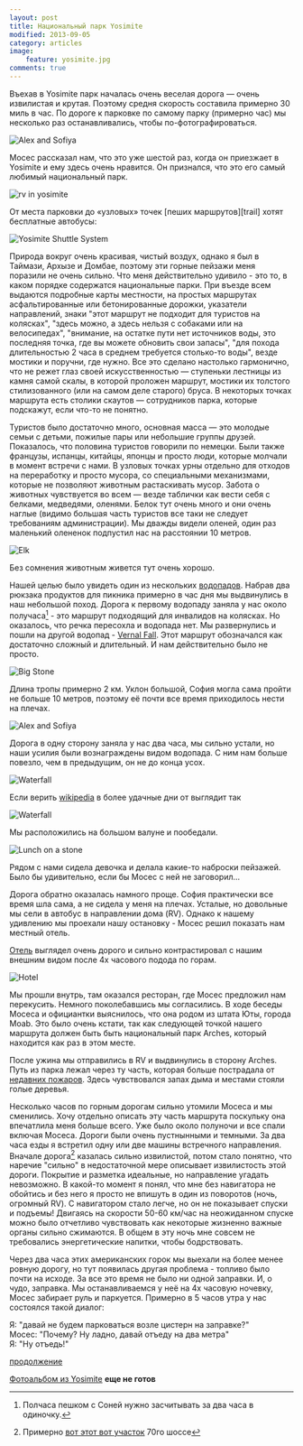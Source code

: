 ```yaml
---
layout: post
title: Национальный парк Yosimite
modified: 2013-09-05
category: articles
image:
    feature: yosimite.jpg
comments: true
---
```


Въехав в Yosimite парк началась очень веселая дорога — очень извилистая и
крутая. Поэтому средня скорость составила примерно 30 миль в час. По дороге к
парковке по самому парку (примерно час) мы несколько раз останавливались, чтобы
по-фотографироваться. 

![Alex and Sofiya](/images/img_0001_03.jpg)

Мосес рассказал нам, что это уже шестой раз, когда он приезжает 
в Yosimite и ему здесь очень нравится. Он признался, что это его самый любимый национальный парк.

![rv in yosimite](/images/img_0002.jpg)


От места парковки до «узловых» точек [пеших маршрутов][trail]
хотят бесплатные автобусы:

![Yosimite Shuttle System](/images/yosimite_shuttles.png)

Природа вокруг очень красивая, чистый
воздух, однако я был в Таймази, Архызе и Домбае, поэтому эти горные пейзажи
меня поразили не очень сильно. Что меня действительно удивило - это то, в каком порядке содержатся
национальные парки. При въезде всем выдаются подробные карты местности, на
простых маршрутах асфальтированные или бетонированные дорожки, указатели
направлений, знаки "этот маршрут не подходит для туристов на колясках", "здесь
можно, а здесь нельзя с собаками или на велосипедах", "внимание, на остатке пути
нет источников воды, это последняя точка, где вы можете обновить свои запасы",
"для похода длительностью 2 часа в среднем требуется столько-то воды", везде
мостики и поручни, где нужно. Все это сделано настолько гармонично, что не
режет глаз своей искусственностью — ступеньки лестницы из камня самой
скалы, в которой проложен маршрут, мостики их толстого стилизованного (или
на самом деле старого) бруса. В некоторых точках маршрута есть
столики скаутов — сотрудников парка, которые подскажут, если что-то не понятно.

Туристов было достаточно много, основная масса — это молодые семьи с
детьми, пожилые пары или небольшие группы друзей. Показалось, что половина туристов
говорили по немецки. Были также французы, испанцы, китайцы, японцы и просто
люди, которые молчали в момент встречи с нами. В узловых точках урны
отдельно для отходов на переработку и просто мусора, со специальными
механизмами, которые не позволяют животным растаскивать мусор. Забота о
животных чувствуется во всем — везде таблички как вести себя с белками,
медведями, оленями. Белок тут очень много и они очень наглые (видимо
большая часть туристов все таки не следует требованиям
администрации). Мы дважды видели оленей, один раз маленький
олененок подпустил нас на расстоянии 10 метров.

![Elk](/images/img_0013.jpg)

Без сомнения животным живется тут очень хорошо.

Нашей целью было увидеть один из нескольких [водопадов][waterfalls]. Набрав два рюкзака
продуктов для пикника примерно в час дня мы выдвинулись в наш небольшой
поход. Дорога к первому водопаду заняла у нас около получаса[^1] - это маршрут
подходящий для инвалидов на колясках. Но оказалось, что речка
пересохла и водопада нет. Мы развернулись и пошли на другой водопад - [Vernal Fall][vernalfall]. Этот
маршрут обозначался как достаточно сложный и длительный. И нам действительно было не просто.

![Big Stone](/images/big_stone.jpg)


Длина тропы примерно 2 км. Уклон большой,
София могла сама пройти не больше 10 метров, поэтому её почти все время
приходилось нести на плечах. 

![Alex and Sofiya](/images/img_0005.jpg)

Дорога в одну сторону заняла у нас два часа,
мы сильно устали, но наши усилия были вознаграждены видом водопада. С ним нам больше повезло, чем в предыдущим, он не до конца усох.

![Waterfall](/images/img_0008.jpg)

Если верить [wikipedia][vernalfall] в более удачные дни от выглядит так

![Waterfall](/images/Vernal_Fall,_Yosemite_NP,_CA,_US_-_Diliff.jpg)

Мы расположились на большом валуне и пообедали.

![Lunch on a stone](/images/img_0011.jpg)

Рядом с нами сидела девочка и делала какие-то наброски пейзажей. Было бы удивительно, если бы Мосес с ней не заговорил...

Дорога обратно оказалась намного проще. София практически все время шла сама, а не сидела у меня на плечах.
Усталые, но довольные мы сели в автобус в направлении дома (RV). 
Однако к нашему удивлению мы проехали нашу остановку - Мосес решил показать нам местный отель.

[Отель][hotel] выглядел очень дорого и сильно контрастировал с нашим внешним видом после 4х часового подода по горам.

![Hotel](/images/img_0016.jpg)

Мы прошли внутрь, там оказался ресторан, где Мосес предложил нам перекусить. Немного поколебавшись мы согласились. 
В ходе беседы Мосеса и официантки выяснилось, что она родом из штата Юты, города Moab. Это было очень кстати, 
так как следующей точкой нашего маршрута должен быть быть национальный парк Arches, который находится как раз в этом месте.

После ужина мы отправились в RV и выдвинулись в сторону Arches. Путь из парка лежал через ту часть, которая больше пострадала от [недавних пожаров][fire]. 
Здесь чувствовался запах дыма и местами стояли голые деревья. 

Несколько часов по горным дорогам сильно утомили Мосеса и мы сменились. Хочу отдельно описать эту часть маршрута поскульку она впечатлила меня больше всего.
Уже было около полуночи и все спали включая Мосеса. Дороги были очень пустнынными и темными. 
За два часа езды я встретил одну или две машины встречного направления. Вначале дорога[^2] казалась сильно извилистой, потом стало понятно, что наречие "сильно" в недостаточной мере 
описывает извилистость этой дороги. Покрытие и разметка идеальные, но направление угадать невозможно. В какой-то момент я понял, что мне без навигатора 
не обойтись и без него я просто не впишуть в один из поворотов (ночь, огромный RV). С навигатором стало легче, но он не показывает спуски и подъемы! 
Двигаясь на скорости 50-60 км/час на неожиданном спуске можно было отчетливо чувствовать как некоторые жизненно важные органы сильно сжимаются. 
В общем в эту ночь мне совсем не требовались энергетические напитки, чтобы бодрствовать. 

Через два часа этих американских горок мы выехали на более менее ровную дорогу, но тут появилась другая проблема - топливо было почти на исходе. 
За все это время не было ни одной заправки. И, о чудо, заправка. Мы останавливаемся у неё на 4х часовую ночевку, Мосес забирает руль и паркуется. Примерно в 5 часов утра у нас состоялся такой диалог:


Я: "давай не будем парковаться возле цистерн на заправке?"  
Мосес: "Почему? Ну ладно, давай отъеду на два метра"  
Я: "Ну отъедь!"

[продолжение][next]

[Фотоальбом из Yosimite][photos] **еще не готов**

[^1]: Полчаса пешком с Соней нужно засчитывать за два часа в одиночку.
[^2]: Примерно [вот этот вот участок][hellroad] 70го шоссе

[trails]: http://www.nps.gov/yose/planyourvisit/valleyhikes.htm
[waterfalls]: http://www.nps.gov/yose/planyourvisit/waterfalls.htm
[vernalfall]: http://en.wikipedia.org/wiki/Vernal_Fall
[hotel]: http://www.scenicwonders.com/?gclid=CPOiiq7MuLkCFXRp7AodoTEAFQ
[fire]: https://www.google.com/search?q=yosemite+fire&num=50&newwindow=1&safe=off&source=univ&tbm=nws&tbo=u&sa=X&ei=acEqUv3eBOrj2wXqioFI&ved=0CC4QqAI&biw=1871&bih=947
[hellroad]: https://www.google.com/maps/preview#!data=!1m4!1m3!1d245544!2d-111.9967432!3d38.753888!4m18!3m17!1m1!1sYosimite+Village!1m5!1sMoab%2C+UT+84532!2s0x8747e1e59ab82d8d%3A0xb32b17af1d5c42d!3m2!3d38.5733155!4d-109.5498395!3m8!1m3!1d1011339!2d-109.9347813!3d36.582546!3m2!1i1871!2i947!4f13.1&fid=0
[next]: /articles/moab
[photos]: http://rvtrip.us
